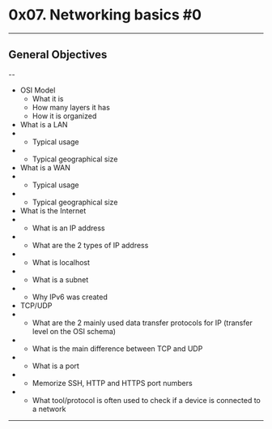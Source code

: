 # 0x07. Networking basics #0
---
## General Objectives
--
* OSI Model
  * What it is
  * How many layers it has
  * How it is organized
* What is a LAN
* * Typical usage
* * Typical geographical size
* What is a WAN
* * Typical usage
* * Typical geographical size
* What is the Internet
*  * What is an IP address
* * What are the 2 types of IP address
* * What is localhost
* * What is a subnet
* * Why IPv6 was created
* TCP/UDP
* * What are the 2 mainly used data transfer protocols for IP (transfer level on the OSI schema)
* * What is the main difference between TCP and UDP
* * What is a port
* * Memorize SSH, HTTP and HTTPS port numbers
* * What tool/protocol is often used to check if a device is connected to a network
---
